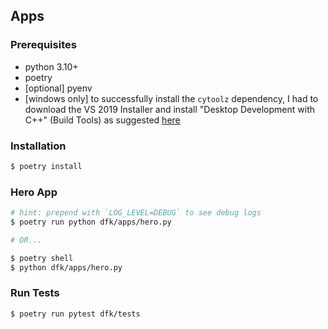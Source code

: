 ## Apps

### Prerequisites

- python 3.10+
- poetry
- [optional] pyenv
- [windows only] to successfully install the `cytoolz` dependency, I had to download the VS 2019 Installer and install "Desktop Development with C++" (Build Tools) as suggested [here](https://github.com/pytoolz/cytoolz/issues/151#issuecomment-978450797)

### Installation

```bash
$ poetry install
```

### Hero App

```bash
# hint: prepend with `LOG_LEVEL=DEBUG` to see debug logs
$ poetry run python dfk/apps/hero.py

# OR...

$ poetry shell
$ python dfk/apps/hero.py
```

### Run Tests

```bash
$ poetry run pytest dfk/tests
```
